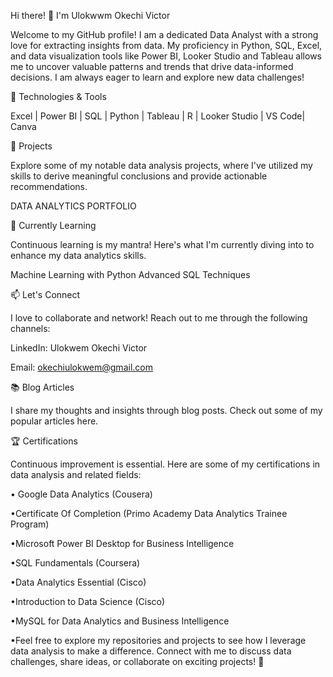 Hi there! 👋 I'm Ulokwwm Okechi Victor

Welcome to my GitHub profile! I am a dedicated Data Analyst with a strong love for extracting insights from data. My proficiency in Python, SQL, Excel, and data visualization tools like Power BI, Looker Studio and Tableau allows me to uncover valuable patterns and trends that drive data-informed decisions. I am always eager to learn and explore new data challenges!


🧰 Technologies & Tools

Excel | Power BI | SQL | Python | Tableau | R | Looker Studio | VS Code| Canva


🚀 Projects

Explore some of my notable data analysis projects, where I've utilized my skills to derive meaningful conclusions and provide actionable recommendations.

DATA ANALYTICS PORTFOLIO

🌱 Currently Learning

Continuous learning is my mantra! Here's what I'm currently diving into to enhance my data analytics skills.

Machine Learning with Python
Advanced SQL Techniques

📫 Let's Connect

I love to collaborate and network! Reach out to me through the following channels:

LinkedIn: Ulokwem Okechi Victor

Email: okechiulokwem@gmail.com

📚 Blog Articles

I share my thoughts and insights through blog posts. Check out some of my popular articles here.

🏆 Certifications

Continuous improvement is essential. Here are some of my certifications in data analysis and related fields:

• Google Data Analytics (Cousera)

•Certificate Of Completion (Primo Academy Data Analytics Trainee Program)

•Microsoft Power BI Desktop for Business Intelligence

•SQL Fundamentals (Coursera)

•Data Analytics Essential (Cisco)

•Introduction to Data Science (Cisco)

•MySQL for Data Analytics and Business Intelligence

•Feel free to explore my repositories and projects to see how I leverage data analysis to make a difference. Connect with me to discuss data challenges, share ideas, or collaborate on exciting projects! 🚀